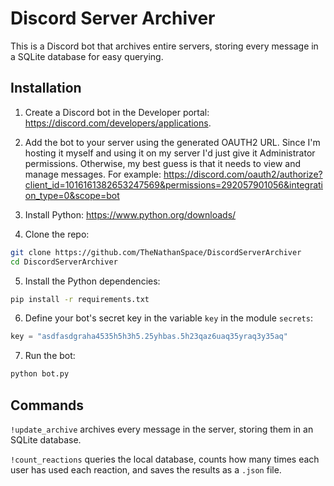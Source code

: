 # Discord Server Archiver

This is a Discord bot that archives entire servers, storing every message in a SQLite database for easy querying.

## Installation

1. Create a Discord bot in the Developer portal: https://discord.com/developers/applications.

2. Add the bot to your server using the generated OAUTH2 URL. Since I'm hosting it myself and using it on my server I'd
   just give it Administrator permissions. Otherwise, my best guess is that it needs to view and manage messages. For example:
   https://discord.com/oauth2/authorize?client_id=1016161382653247569&permissions=292057901056&integration_type=0&scope=bot

4. Install Python: https://www.python.org/downloads/

5. Clone the repo:

```bash
git clone https://github.com/TheNathanSpace/DiscordServerArchiver
cd DiscordServerArchiver
```

5. Install the Python dependencies:

```bash
pip install -r requirements.txt
```

6. Define your bot's secret key in the variable `key` in the module `secrets`:

```python
key = "asdfasdgraha4535h5h3h5.25yhbas.5h23qaz6uaq35yraq3y35aq"
```

7. Run the bot:

```bash
python bot.py
```

## Commands

`!update_archive` archives every message in the server, storing them in an SQLite database.

`!count_reactions` queries the local database, counts how many times each user has used each reaction, and saves the
results as a `.json` file.
